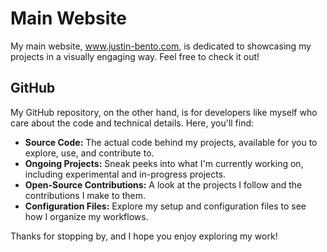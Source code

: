 # Main Website

My main website, www.justin-bento.com, is dedicated to showcasing my projects in a visually engaging way. Feel free to check it out!

## GitHub
My GitHub repository, on the other hand, is for developers like myself who care about the code and technical details. Here, you'll find:

- **Source Code:** The actual code behind my projects, available for you to explore, use, and contribute to.
- **Ongoing Projects:** Sneak peeks into what I'm currently working on, including experimental and in-progress projects.
- **Open-Source Contributions:** A look at the projects I follow and the contributions I make to them.
- **Configuration Files:** Explore my setup and configuration files to see how I organize my workflows.

Thanks for stopping by, and I hope you enjoy exploring my work!
